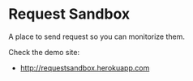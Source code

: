 # Request Sandbox

A place to send request so you can monitorize them.

Check the demo site:

- http://requestsandbox.herokuapp.com
